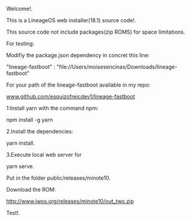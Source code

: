 Welcome!.

This is a LineageOS web installer(18.1) source code!.

This source code not include packages(zip ROMS) for space limitations.

For testing:

Modifiy the package.json dependency in concret this line:

"lineage-fastboot" : "file://Users/moisesencinas/Downloads/lineage-fastboot"

For your path of the lineage-fastboot available in my repo:

www.github.com/esquizofreicdev1/lineage-fastboot



1:Install yarn with the command npm:

npm install -g yarn

2.Install the dependencies:

yarn install.

3.Execute local web server for

yarn serve.

Put in the folder public/releases/minote10.

Download the ROM:

http://www.jwos.org/releases/minote10/out_two.zip

Test!.
